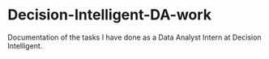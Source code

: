 # Decision-Intelligent-DA-work
Documentation of the tasks I have done as a Data Analyst Intern at Decision Intelligent.
